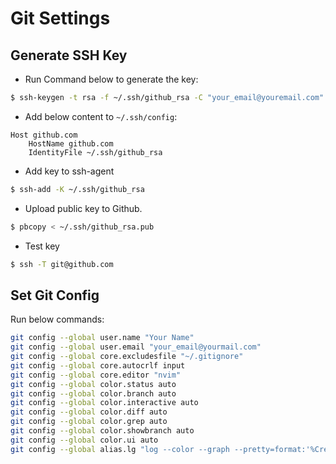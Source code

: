 Git Settings
============

## Generate SSH Key

* Run Command below to generate the key:

```bash
$ ssh-keygen -t rsa -f ~/.ssh/github_rsa -C "your_email@youremail.com"
```
* Add below content to `~/.ssh/config`:

```
Host github.com
    HostName github.com
    IdentityFile ~/.ssh/github_rsa
```

* Add key to ssh-agent

```bash
$ ssh-add -K ~/.ssh/github_rsa
```

* Upload public key to Github.

```bash
$ pbcopy < ~/.ssh/github_rsa.pub
```

* Test key

```bash
$ ssh -T git@github.com
```

## Set Git Config

Run below commands:

```bash
git config --global user.name "Your Name"
git config --global user.email "your_email@yourmail.com"
git config --global core.excludesfile "~/.gitignore"
git config --global core.autocrlf input
git config --global core.editor "nvim"
git config --global color.status auto
git config --global color.branch auto
git config --global color.interactive auto
git config --global color.diff auto
git config --global color.grep auto
git config --global color.showbranch auto
git config --global color.ui auto
git config --global alias.lg "log --color --graph --pretty=format:'%Cred%h%Creset -%C(yellow)%d%Creset %s %Cgreen(%cr)%C(bold blue)<%an>%Creset' --abbrev-commit"
```

